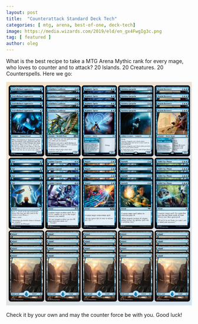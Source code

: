 ```yaml
---
layout: post
title:  "Counterattack Standard Deck Tech"
categories: [ mtg, arena, best-of-one, deck-tech]
image: https://media.wizards.com/2019/eld/en_gx4FwgIg3c.png
tag: [ featured ]
author: oleg
---
```

What is the best recipe to take a MTG Arena Mythic rank for every mage, who loves to counter and to attack?
20 Islands. 20 Creatures. 20 Counterspells. Here we go:

<a data-fancybox="gallery" href="../assets/images/counterattack.png"><img src="../assets/images/counterattack.png"></a>

Check it by your own and may the counter force be with you. Good luck!